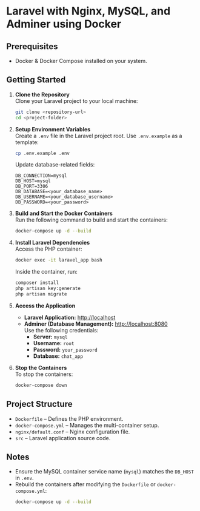 
# Laravel with Nginx, MySQL, and Adminer using Docker

## Prerequisites
- Docker & Docker Compose installed on your system.

## Getting Started

1. **Clone the Repository**  
   Clone your Laravel project to your local machine:
   ```bash
   git clone <repository-url>
   cd <project-folder>
   ```

2. **Setup Environment Variables**  
   Create a `.env` file in the Laravel project root. Use `.env.example` as a template:
   ```bash
   cp .env.example .env
   ```
   Update database-related fields:
   ```env
   DB_CONNECTION=mysql
   DB_HOST=mysql
   DB_PORT=3306
   DB_DATABASE=<your_database_name>
   DB_USERNAME=<your_database_username>
   DB_PASSWORD=<your_password>
   ```

3. **Build and Start the Docker Containers**  
   Run the following command to build and start the containers:
   ```bash
   docker-compose up -d --build
   ```

4. **Install Laravel Dependencies**  
   Access the PHP container:
   ```bash
   docker exec -it laravel_app bash
   ```
   Inside the container, run:
   ```bash
   composer install
   php artisan key:generate
   php artisan migrate
   ```

5. **Access the Application**
   - **Laravel Application:** [http://localhost](http://localhost)
   - **Adminer (Database Management):** [http://localhost:8080](http://localhost:8080)  
     Use the following credentials:
     - **Server:** `mysql`
     - **Username:** `root`
     - **Password:** `your_password`
     - **Database:** `chat_app`

6. **Stop the Containers**  
   To stop the containers:
   ```bash
   docker-compose down
   ```

## Project Structure
- `Dockerfile` – Defines the PHP environment.
- `docker-compose.yml` – Manages the multi-container setup.
- `nginx/default.conf` – Nginx configuration file.
- `src` – Laravel application source code.

## Notes
- Ensure the MySQL container service name (`mysql`) matches the `DB_HOST` in `.env`.
- Rebuild the containers after modifying the `Dockerfile` or `docker-compose.yml`:
  ```bash
  docker-compose up -d --build
  ```
